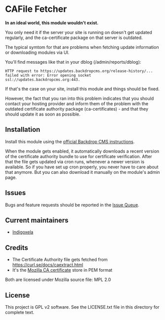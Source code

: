 # CAFile Fetcher

**In an ideal world, this module wouldn't exist.**

You only need it if the server your site is running on doesn't get updated
regularly, and the ca-certificate package on that server is outdated.

The typical symtom for that are problems when fetching update information or
downloading modules via UI.

You'll find messages like that in your dblog (/admin/reports/dblog):

```
HTTP request to https://updates.backdropcms.org/release-history/...
failed with error: Error opening socket ssl://updates.backdropcms.org:443.
```

If that's the case on your site, install this module and things should be
fixed.

However, the fact that you ran into this problem indicates that you should
contact your hosting provider and inform them of the problem with the
outdated certificate authority package (ca-certificates) - and that they
should update it as soon as possible.

## Installation

Install this module using the
 [official Backdrop CMS instructions](https://docs.backdropcms.org/documentation/extend-with-modules).

When the module gets enabled, it automatically downloads a recent version of
the certificate authority bundle to use for certificate verification.
After that the file gets updated via cron runs, whenever a newer version is
available. So if you have set up cron properly, you never have to care about
that anymore. But you can also download it manually on the module's admin page.

## Issues

Bugs and feature requests should be reported in the
 [Issue Queue](https://github.com/backdrop-contrib/cafilefetcher/issues).

## Current maintainers

- [Indigoxela](https://github.com/indigoxela)

## Credits

- The Certificate Authority file gets fetched from https://curl.se/docs/caextract.html
- It's the [Mozilla CA certificate](https://wiki.mozilla.org/CA) store in PEM format

Both are licensed under Mozilla source file: MPL 2.0

## License

This project is GPL v2 software. See the LICENSE.txt file in this directory for complete text.
